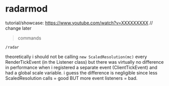 # radarmod

tutorial/showcase: https://www.youtube.com/watch?v=XXXXXXXXX // change later

> commands
```
/radar
```

theoretically i should not be calling `new ScaledResolution(mc)` every RenderTickEvent (in the Listener class) but there was virtually no difference in performance when i registered a separate event (ClientTickEvent) and had a global scale variable. i guess the difference is negligible since less ScaledResolution calls = good BUT more event listeners = bad.
